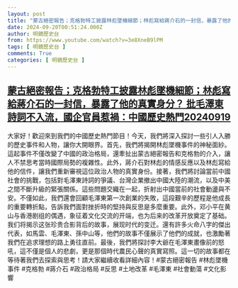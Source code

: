 ```yaml
---
layout: post
title: "蒙古絕密報告；克格勃特工披露林彪墜機細節；林彪寫給蔣介石的一封信，暴露了他的真實身分？ 批毛澤東詩詞不入流，國企官員惹禍：中國歷史熱門20240919"
date: 2024-09-20T00:51:24.000Z
author: 明鏡歷史台
from: https://www.youtube.com/watch?v=3e8XneB9lPM
tags: [ 明鏡歷史台 ]
comments: True
categories: [ 明鏡歷史台 ]
---
```

<!--1726793484000-->
[蒙古絕密報告；克格勃特工披露林彪墜機細節；林彪寫給蔣介石的一封信，暴露了他的真實身分？ 批毛澤東詩詞不入流，國企官員惹禍：中國歷史熱門20240919](https://www.youtube.com/watch?v=3e8XneB9lPM)
------

<div>
大家好！歡迎來到我們的中國歷史熱門節目！今天，我們將深入探討一些引人入勝的歷史事件和人物，讓你大開眼界。首先，我們將揭開林彪墜機事件的神秘面紗。這起事件不僅改變了中國的政治格局，還牽扯出蒙古絕密報告和克格勃的介入，讓人不禁思考當時國際局勢的複雜性。此外，蔣介石對林彪的情感反應以及林彪寫給他的信件，讓我們重新審視這位政治人物的真實身份。接著，我們將討論當前中國社會的挑戰，包括對毛澤東詩詞的爭議、台灣企業撤出中國大陸的潮流，以及中美之間不斷升級的緊張關係。這些問題交織在一起，折射出中國當前的社會動盪與不安。不僅如此，我們還會回顧毛澤東第一次創業的失敗，這段艱辛的歷程是他成長的重要轉折點，告訴我們面對挫折時的堅持與反思是多麼重要。此外，邓小平在黄山与香港剧组的偶遇，象征着文化交流的开端，也为后来的改革开放奠定了基础。我们将揭示这张珍贵合影背后的故事，展现时代的变迁。還有許多火命八字的傑出代表，如馬雲、毛澤東、孫中山等，他們的故事不僅展示了他們的成就，也激勵著我們在追求理想的路上勇往直前。最後，我們將探討李大爺在毛澤東畫像前的怒吼，這不僅是個人的悲劇，更是那個時代農民心聲的真實寫照。這一切的故事都在等待著我們去探索與思考！請大家繼續收看詳細內容！#蒙古絕密報告 #林彪墜機事件 #克格勃 #蔣介石 #政治格局 #反思 #土地改革 #毛澤東 #社會動蕩 #文化影響
</div>
